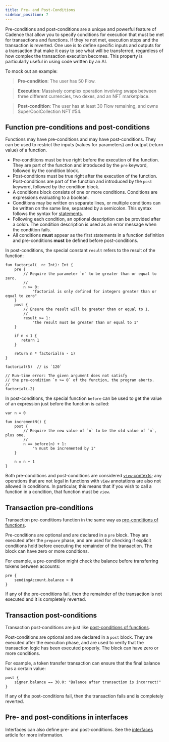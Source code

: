```yaml
---
title: Pre- and Post-Conditions
sidebar_position: 7
---
```


Pre-conditions and post-conditions are a unique and powerful feature of Cadence that allow you to specify conditions for execution that must be met for transactions and functions. If they're not met, execution stops and the transaction is reverted. One use is to define specific inputs and outputs for a transaction that make it easy to see what will be transferred, regardless of how complex the transaction execution becomes. This property is particularly useful in using code written by an AI.

To mock out an example:

> **Pre-condition**: The user has 50 Flow.

> **Execution**: Massively complex operation involving swaps between three different currencies, two dexes, and an NFT marketplace.

> **Post-condition**: The user has at least 30 Flow remaining, and owns SuperCoolCollection NFT #54.

## Function pre-conditions and post-conditions

Functions may have pre-conditions and may have post-conditions. They can be used to restrict the inputs (values for parameters) and output (return value) of a function.

- Pre-conditions must be true right before the execution of the function. They are part of the function and introduced by the `pre` keyword, followed by the condition block.
- Post-conditions must be true right after the execution of the function. Post-conditions are part of the function and introduced by the `post` keyword, followed by the condition block.
- A conditions block consists of one or more conditions. Conditions are expressions evaluating to a boolean.
- Conditions may be written on separate lines, or multiple conditions can be written on the same line, separated by a semicolon. This syntax follows the syntax for [statements].
- Following each condition, an optional description can be provided after a colon. The condition description is used as an error message when the condition fails.
- All conditions **must** appear as the first statements in a function definition and pre-conditions **must** be defined before post-conditions. 

In post-conditions, the special constant `result` refers to the result of the function:

```cadence
fun factorial(_ n: Int): Int {
    pre {
        // Require the parameter `n` to be greater than or equal to zero.
        //
        n >= 0:
            "factorial is only defined for integers greater than or equal to zero"
    }
    post {
        // Ensure the result will be greater than or equal to 1.
        //
        result >= 1:
            "the result must be greater than or equal to 1"
    }

    if n < 1 {
       return 1
    }

    return n * factorial(n - 1)
}

factorial(5)  // is `120`

// Run-time error: The given argument does not satisfy
// the pre-condition `n >= 0` of the function, the program aborts.
//
factorial(-2)
```

In post-conditions, the special function `before` can be used to get the value of an expression just before the function is called:

```cadence
var n = 0

fun incrementN() {
    post {
        // Require the new value of `n` to be the old value of `n`, plus one.
        //
        n == before(n) + 1:
            "n must be incremented by 1"
    }

    n = n + 1
}
```

Both pre-conditions and post-conditions are considered [`view` contexts]; any operations that are not legal in functions with `view` annotations are also not allowed in conditions. In particular, this means that if you wish to call a function in a condition, that function must be `view`.

## Transaction pre-conditions

Transaction pre-conditions function in the same way as [pre-conditions of functions].

Pre-conditions are optional and are declared in a `pre` block. They are executed after the `prepare` phase, and are used for checking if explicit conditions hold before executing the remainder of the transaction. The block can have zero or more conditions.

For example, a pre-condition might check the balance before transferring tokens between accounts:

```cadence
pre {
    sendingAccount.balance > 0
}
```

If any of the pre-conditions fail, then the remainder of the transaction is not executed and it is completely reverted.

## Transaction post-conditions

Transaction post-conditions are just like [post-conditions of functions].

Post-conditions are optional and are declared in a `post` block. They are executed after the execution phase, and are used to verify that the transaction logic has been executed properly. The block can have zero or more conditions.

For example, a token transfer transaction can ensure that the final balance has a certain value:

```cadence
post {
    signer.balance == 30.0: "Balance after transaction is incorrect!"
}
```

If any of the post-conditions fail, then the transaction fails and is completely reverted.

## Pre- and post-conditions in interfaces

Interfaces can also define pre- and post-conditions. See the [interfaces] article for more information.

<!-- Relative links. Will not render on the page -->

[interfaces]: ./interfaces.mdx
[pre-conditions of functions]: #function-pre-conditions-and-post-conditions
[post-conditions of functions]: #function-pre-conditions-and-post-conditions
[statements]: ./syntax.md#semicolons
[`view` contexts]: ./functions.mdx#view-functions
[Interfaces in types]: ./interfaces.mdx#interfaces-in-types
